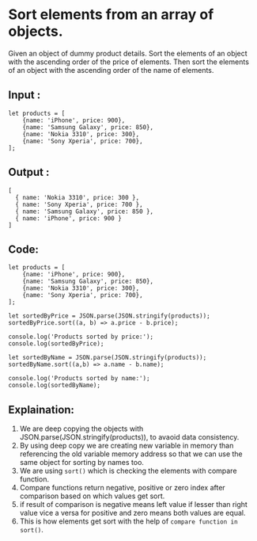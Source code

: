 # Sort elements from an array of objects.

Given an object of dummy product details.
Sort the elements of an object with the ascending order of the price of elements.
Then sort the elements of an object with the ascending order of the name of elements.

## Input :

```
let products = [
    {name: 'iPhone', price: 900},
    {name: 'Samsung Galaxy', price: 850},
    {name: 'Nokia 3310', price: 300},
    {name: 'Sony Xperia', price: 700},
];
```

## Output :

```
[
  { name: 'Nokia 3310', price: 300 },
  { name: 'Sony Xperia', price: 700 },
  { name: 'Samsung Galaxy', price: 850 },
  { name: 'iPhone', price: 900 }
]
```

## Code:

```
let products = [
    {name: 'iPhone', price: 900},
    {name: 'Samsung Galaxy', price: 850},
    {name: 'Nokia 3310', price: 300},
    {name: 'Sony Xperia', price: 700},
];

let sortedByPrice = JSON.parse(JSON.stringify(products));
sortedByPrice.sort((a, b) => a.price - b.price);

console.log('Products sorted by price:');
console.log(sortedByPrice);

let sortedByName = JSON.parse(JSON.stringify(products));
sortedByName.sort((a,b) => a.name - b.name);

console.log('Products sorted by name:');
console.log(sortedByName);
```

## Explaination:

1. We are deep copying the objects with JSON.parse(JSON.stringify(products)), to avaoid data consistency.
2. By using deep copy we are creating new variable in memory than referencing the old variable memory address so that we can use the same object for sorting by names too.
3. We are using `sort()` which is checking the elements with compare function.
4. Compare functions return negative, positive or zero index after comparison based on which values get sort.
5. if result of comparison is negative means left value if lesser than right value vice a versa for positive and zero means both values are equal.
6. This is how elements get sort with the help of `compare function in sort()`.
